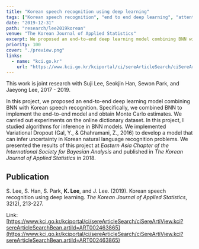 ```yaml
---
title: "Korean speech recognition using deep learning"
tags: ["Korean speech recognition", "end to end deep learning", "attention", "Bayesian neural network"]
date: "2019-12-31"
path: "research/lee2019korean"
venue: "The Korean Journal of Applied Statistics"
excerpt: We proposed an end-to-end deep learning model combining BNN with Korean speech recognition.
priority: 100
cover: "./preview.png"
links: 
  - name: "kci.go.kr"
    url: "https://www.kci.go.kr/kciportal/ci/sereArticleSearch/ciSereArtiView.kci?sereArticleSearchBean.artiId=ART002463865"
---
```


This work is joint research with Suji Lee, Seokjin Han, Sewon Park, and Jaeyong Lee, 2017 - 2019.

In this project, we proposed an end-to-end deep learning model combining BNN with Korean speech recognition. Specifically, we combined BNN to implement the end-to-end model and obtain Monte Carlo estimates. We carried out experiments on the online dictionary dataset. In this project, I studied algorithms for inference in BNN models. We implemented Variational Dropout (Gal, Y., & Ghahramani, Z., 2016) to develop a model that can infer uncertainty in Korean natural language recognition problems. We presented the results of this project at *Eastern Asia Chapter of the International Society for Bayesian Analysis* and published in *The Korean Journal of Applied Statistics* in 2018.

## Publication

S. Lee, S. Han, S. Park, **K. Lee**, and J. Lee. (2019). Korean speech recognition using deep learning. *The Korean Journal of Applied Statistics*, 32(2), 213-227.

Link: [https://www.kci.go.kr/kciportal/ci/sereArticleSearch/ciSereArtiView.kci?sereArticleSearchBean.artiId=ART002463865](https://www.kci.go.kr/kciportal/ci/sereArticleSearch/ciSereArtiView.kci?sereArticleSearchBean.artiId=ART002463865)
